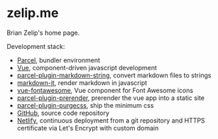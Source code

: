 # zelip.me

Brian Zelip's home page.

Development stack:

- [Parcel](https://parceljs.org), bundler environment
- [Vue](https://vuejs.org), component-driven javascript development
- [parcel-plugin-markdown-string](https://github.com/jaywcjlove/parcel-plugin-markdown-string), convert markdown files to strings
- [markdown-it](https://github.com/markdown-it/markdown-it), render markdown in javascript
- [vue-fontawesome](https://github.com/FortAwesome/vue-fontawesome), Vue component for Font Awesome icons
- [parcel-plugin-prerender](https://github.com/ABuffSeagull/parcel-plugin-prerender), prerender the vue app into a static site
- [parcel-plugin-purgecss](https://github.com/cprecioso/parcel-plugin-purgecss), ship the minimum css
- [GitHub](https://github.com/brianzelip/zelip.me), source code repository
- [Netlify](https://zelip.netlify.com/), continuous deployment from a git repository and HTTPS certificate via Let's Encrypt with custom domain
